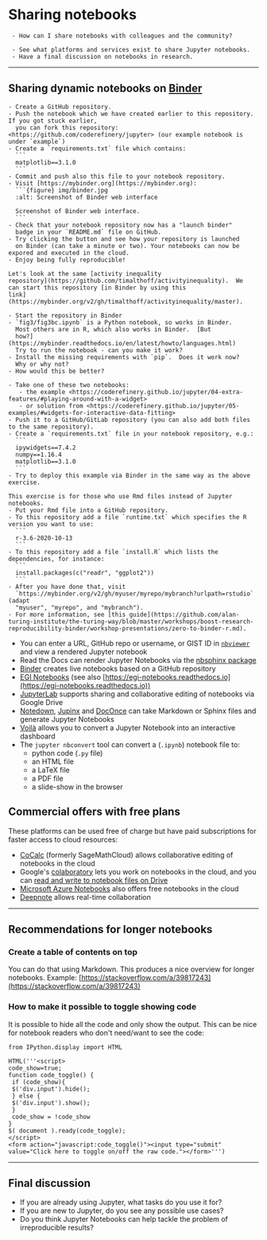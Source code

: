 # Sharing notebooks

```{questions}
 - How can I share notebooks with colleagues and the community?
```

```{objectives}
 - See what platforms and services exist to share Jupyter notebooks.
 - Have a final discussion on notebooks in research.
```

---

## Sharing dynamic notebooks on [Binder](https://mybinder.org)

````{challenge} Exercise (20 min): Making your notebooks reproducible by anyone via [Binder](https://mybinder.org)
- Create a GitHub repository.
- Push the notebook which we have created earlier to this repository. If you got stuck earlier,
  you can fork this repository: <https://github.com/coderefinery/jupyter> (our example notebook is under `example`)
- Create a `requirements.txt` file which contains:
  ```
  matplotlib==3.1.0
  ```
- Commit and push also this file to your notebook repository.
- Visit [https://mybinder.org](https://mybinder.org):
  ```{figure} img/binder.jpg
  :alt: Screenshot of Binder web interface

  Screenshot of Binder web interface.
  ```
- Check that your notebook repository now has a "launch binder"
  badge in your `README.md` file on GitHub.
- Try clicking the button and see how your repository is launched
  on Binder (can take a minute or two). Your notebooks can now be expored and executed in the cloud.
- Enjoy being fully reproducible!
````

````{challenge} (Optional) Exercise: what happens without requirements.txt?
Let's look at the same [activity inequality
repository](https://github.com/timalthoff/activityinequality).  We
can start this repository [in Binder by using this
link](https://mybinder.org/v2/gh/timalthoff/activityinequality/master).

- Start the repository in Binder
- `fig3/fig3bc.ipynb` is a Python notebook, so works in Binder.
  Most others are in R, which also works in Binder.  [But
  how?](https://mybinder.readthedocs.io/en/latest/howto/languages.html)
  Try to run the notebook - can you make it work?
- Install the missing requirements with `pip`.  Does it work now?
  Why or why not?
- How would this be better?
````

````{challenge} (Optional) Exercise: share an interactive (ipywidgets) notebook via [Binder](https://mybinder.org)
- Take one of these two notebooks:
   - the example <https://coderefinery.github.io/jupyter/04-extra-features/#playing-around-with-a-widget>
   - or solution from <https://coderefinery.github.io/jupyter/05-examples/#widgets-for-interactive-data-fitting>
- Push it to a GitHub/GitLab repository (you can also add both files to the same repository).
- Create a `requirements.txt` file in your notebook repository, e.g.:
  ```
  ipywidgets==7.4.2
  numpy==1.16.4
  matplotlib==3.1.0
  ```
- Try to deploy this example via Binder in the same way as the above exercise.
````

````{challenge} (Optional) Exercise: share R Markdown/R Studio project via [Binder](https://mybinder.org)
This exercise is for those who use Rmd files instead of Jupyter notebooks.
- Put your Rmd file into a GitHub repository.
- To this repository add a file `runtime.txt` which specifies the R version you want to use:
  ```
  r-3.6-2020-10-13
  ```
- To this repository add a file `install.R` which lists the dependencies, for instance:
  ```
  install.packages(c("readr", "ggplot2"))
  ```
- After you have done that, visit
  `https://mybinder.org/v2/gh/myuser/myrepo/mybranch?urlpath=rstudio` (adapt
  "myuser", "myrepo", and "mybranch").
- For more information, see [this guide](https://github.com/alan-turing-institute/the-turing-way/blob/master/workshops/boost-research-reproducibility-binder/workshop-presentations/zero-to-binder-r.md).
````



- You can enter a URL, GitHub repo or username, or GIST ID in [`nbviewer`](https://nbviewer.jupyter.org/) and view a rendered Jupyter notebook
- Read the Docs can render Jupyter Notebooks via the [nbsphinx package](https://nbsphinx.readthedocs.io/)
- [Binder](https://mybinder.org/) creates live notebooks based on a GitHub repository
- [EGI Notebooks](https://notebooks.egi.eu) (see also [https://egi-notebooks.readthedocs.io](https://egi-notebooks.readthedocs.io))
- [JupyterLab](https://github.com/jupyterlab/jupyterlab) supports sharing and collaborative editing of notebooks via Google Drive
- [Notedown](https://github.com/aaren/notedown), [Jupinx](https://github.com/QuantEcon/sphinxcontrib-jupyter) and [DocOnce](https://github.com/hplgit/doconce) can take Markdown or Sphinx files and generate Jupyter Notebooks
- [Voilà](https://voila.readthedocs.io/en/stable/) allows you to convert a Jupyter Notebook into an interactive dashboard
- The `jupyter nbconvert` tool can convert a (`.ipynb`) notebook file to:
    - python code (`.py` file)
    - an HTML file
    - a LaTeX file
    - a PDF file
    - a slide-show in the browser


## Commercial offers with free plans

These platforms can be used free of charge but have paid subscriptions for
faster access to cloud resources:

- [CoCalc](https://cocalc.com/) (formerly SageMathCloud) allows collaborative editing of notebooks in the cloud
- Google's [colaboratory](https://colab.research.google.com/) lets you work on notebooks in the cloud, and you can [read and write to notebook files on Drive](https://colab.research.google.com/notebooks/io.ipynb)
- [Microsoft Azure Notebooks](https://notebooks.azure.com/) also offers free notebooks in the cloud
- [Deepnote](https://deepnote.com/) allows real-time collaboration

---

## Recommendations for longer notebooks

### Create a table of contents on top

You can do that using Markdown. This produces a nice overview for longer notebooks.
Example: [https://stackoverflow.com/a/39817243](https://stackoverflow.com/a/39817243)


### How to make it possible to toggle showing code

It is possible to hide all the code and only show the output. This can be nice
for notebook readers who don't need/want to see the code:

```
from IPython.display import HTML

HTML('''<script>
code_show=true;
function code_toggle() {
 if (code_show){
 $('div.input').hide();
 } else {
 $('div.input').show();
 }
 code_show = !code_show
}
$( document ).ready(code_toggle);
</script>
<form action="javascript:code_toggle()"><input type="submit" value="Click here to toggle on/off the raw code."></form>''')
```

---

## Final discussion

- If you are already using Jupyter, what tasks do you use it for?
- If you are new to Jupyter, do you see any possible use cases?
- Do you think Jupyter Notebooks can help tackle the problem of irreproducible results?
